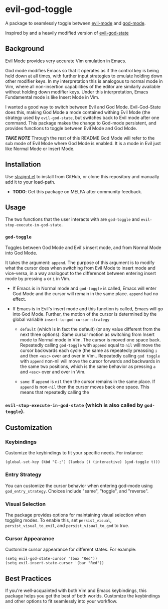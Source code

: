 # evil-god-toggle

A package to seamlessly toggle between
[evil-mode](https://github.com/emacs-evil/evil) and
[god-mode](https://github.com/chrisdone/god-mode).

Inspired by and a heavily modified version of
[evil-god-state](https://github.com/gridaphobe/evil-god-state)

## Background

Evil Mode provides very accurate Vim emulation in Emacs.

God mode modifies Emacs so that it operates as if the control key is being held down at all times, with further input strategies to emulate holding down other modifier keys. In my interpretation this is analogous to normal mode in Vim, where all non-insertion capabilities of the editor are similarly available without holding down modifier keys. Under this interpretation, Emacs Fundamental mode is like Insert Mode in Vim.

I wanted a good way to switch between Evil and God Mode. Evil-God-State does this, making God Mode a mode contained withing Evil Mode (the strategy used by `evil-god-state`, but switches back to Evil mode after one command.  This package makes the change to God-mode persistent, and provides functions to toggle between Evil Mode and God Mode.


***TAKE NOTE*** Through the rest of this README God Mode will refer to the sub mode of Evil Mode where God Mode is enabled.  It is a mode in Evil just like Normal Mode or Insert Mode.

## Installation

Use [straignt.el](https://github.com/radian-software/straight.el) to install from GitHub, or clone this repository and manually add it to your load-path. 

- **TODO**: Get this package on MELPA after community feedback.

## Usage

The two functions that the user interacts with are `god-toggle` and `evil-stop-execute-in-god-state`.

### `god-toggle`

Toggles between God Mode and Evil's insert mode, and from Normal Mode into God Mode.

It takes the argument: `append`.  The purpose of this argument is to modify what the cursor does when switching from Evil Mode to insert mode and vice-versa, in a way analogout to the differencet between entering insert mode by pressing `a` or `i` in Vim.

- If Emacs is in Normal mode and `god-toggle` is called, Emacs will enter God Mode and the cursor will remain in the same place. `append` had no effect.


- If Emacs is in Evil's insert mode and this function is called, Emacs will go into God Mode.  Further, the motion of the cursor is determined by the global variable `insert-to-god-cursor-strategy`

    - `default` (which is in fact the default) (or any value different from the next three options): Same cursor motion as switching from Insert mode to Normal mode in Vim. The cursor is moved one space back. Repeatedly calling `god-toggle` with `append` equal to `nil` will move the cursor backwards each cycle (the same as repeatedly preassing `i` and then `<esc>` over and over in Vim..  Repeatedly calling `god toggle` with `append` non-nil will move the cursor forwards and backwards in the same two positions, which is the same behavior as pressing `a` and `<esc>` over and over in Vim.


     - `same`: If `append` is `nil` then the cursor remains in the same place. If `append` is non-`nil` then the cursor moves back one space. This means that repeatedly calling the 

### `evil-stop-execute-in-god-state` (which is also called by `god-toggle`).

## Customization

### Keybindings

Customize the keybindings to fit your specific needs. For instance:

    (global-set-key (kbd "C-;") (lambda () (interactive) (god-toggle t)))

### Entry Strategy

You can customize the cursor behavior when entering god-mode using
`god_entry_strategy`. Choices include \"same\", \"toggle\", and
\"reverse\".

### Visual Selection

The package provides options for maintaining visual selection when
toggling modes. To enable this, set `persist_visual`,
`persist_visual_to_evil`, and `persist_visual_to_god` to true.

### Cursor Appearance

Customize cursor appearance for different states. For example:

    (setq evil-god-state-cursor '(box "Red"))
    (setq evil-insert-state-cursor '(bar "Red"))

## Best Practices

If you\'re well-acquainted with both Vim and Emacs keybindings, this
package helps you get the best of both worlds. Customize the keybindings
and other options to fit seamlessly into your workflow.
